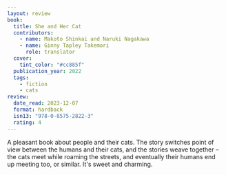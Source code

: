 ```yaml
---
layout: review
book:
  title: She and Her Cat
  contributors:
    - name: Makoto Shinkai and Naruki Nagakawa
    - name: Ginny Tapley Takemori
      role: translator
  cover:
    tint_color: "#cc885f"
  publication_year: 2022
  tags:
    - fiction
    - cats
review:
  date_read: 2023-12-07
  format: hardback
  isn13: "978-0-8575-2822-3"
  rating: 4
---
```


A pleasant book about people and their cats.
The story switches point of view between the humans and their cats, and the stories weave together – the cats meet while roaming the streets, and eventually their humans end up meeting too, or similar.
It's sweet and charming.